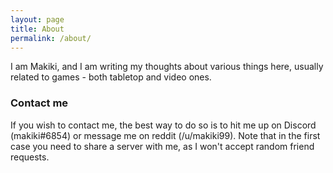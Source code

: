 ```yaml
---
layout: page
title: About
permalink: /about/
---
```


I am Makiki, and I am writing my thoughts about various things here, usually related to games - both tabletop and video ones.

### Contact me

If you wish to contact me, the best way to do so is to hit me up on Discord (makiki#6854) or message me on reddit (/u/makiki99). Note that in the first case you need to share a server with me, as I won't accept random friend requests.